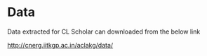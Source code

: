 # Data
Data extracted for CL Scholar can downloaded from the below link

http://cnerg.iitkgp.ac.in/aclakg/data/
